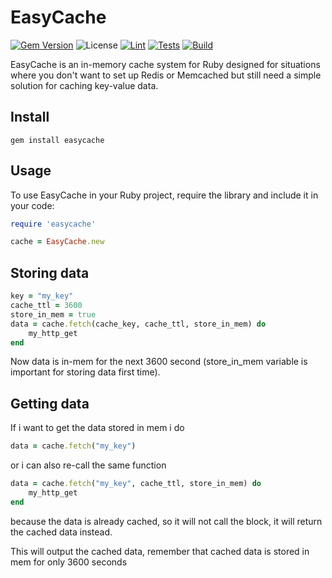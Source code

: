 # EasyCache
<p align="center">

[![Gem Version](https://badge.fury.io/rb/easycache.svg)](https://badge.fury.io/rb/easycache)
![License](https://img.shields.io/badge/license-AGPL%203.0-blue.svg)
[![Lint](https://github.com/malvads/easy-cache/actions/workflows/lint.yml/badge.svg)](https://github.com/malvads/easy-cache/actions/workflows/lint.yml)
[![Tests](https://github.com/malvads/easy-cache/actions/workflows/tests.yml/badge.svg)](https://github.com/malvads/easy-cache/actions/workflows/tests.yml)
[![Build](https://github.com/malvads/easy-cache/actions/workflows/build.yml/badge.svg)](https://github.com/malvads/easy-cache/actions/workflows/build.yml)
</p>
EasyCache is an in-memory cache system for Ruby designed for situations where you don't want to set up Redis or Memcached but still need a simple solution for caching key-value data.

## Install

```
gem install easycache
```

## Usage

To use EasyCache in your Ruby project, require the library and include it in your code:

```ruby
require 'easycache'

cache = EasyCache.new
```

## Storing data

```ruby
key = "my_key"
cache_ttl = 3600
store_in_mem = true
data = cache.fetch(cache_key, cache_ttl, store_in_mem) do
    my_http_get
end
```

Now data is in-mem for the next 3600 second (store_in_mem variable is important for storing data first time).

## Getting data

If i want to get the data stored in mem i do

```ruby
data = cache.fetch("my_key")
```

or i can also re-call the same function

```ruby
data = cache.fetch("my_key", cache_ttl, store_in_mem) do
    my_http_get
end
```

because the data is already cached, so it will not call the block, it will return the cached data instead.

This will output the cached data, remember that cached data is stored in mem for only 3600 seconds
